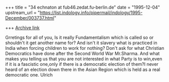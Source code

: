 +++
title = "34 echnaton at fub46.zedat.fu-berlin.de"
date = "1995-12-04"
upstream_url = "https://list.indology.info/pipermail/indology/1995-December/003737.html"

+++
[Archive link](https://list.indology.info/pipermail/indology/1995-December/003737.html)

Grretings for all of you,
Is it really Fundamentalism which is called so or shouldn't it get another
name for?
And isn't it slavery what is practiced in India when forcing children to
work for nothing?
Don't ask for what Christian Democratics have done after the Second World
War Mr.Sharma.
And what makes you telling us that you are not interested in what Party is
to win,even if it is a fascistic one,only if there is a democratic election
of them?I never heard of an election down there in the Asian Region which
is held as a real democratic one.
Ulrich










